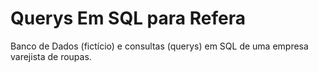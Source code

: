 # Querys Em SQL para Refera
Banco de Dados (fictício) e consultas (querys) em SQL de uma empresa varejista de roupas.
